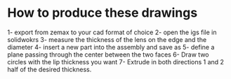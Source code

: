 # How to produce these drawings

1- export from zemax to your cad format of choice
2- open the igs file in solidwokrs
3- measure the thickness of the lens on the edge and the diameter
4- insert a new part into the assembly and save as
5- define a plane passing through the center between the two faces
6- Draw two circles with the lip thickness you want
7- Extrude in both directions 1 and 2 half of the desired thickness.
